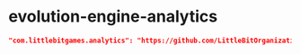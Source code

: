 # evolution-engine-analytics

```json 
"com.littlebitgames.analytics": "https://github.com/LittleBitOrganization/evolution-engine-analytics.git"
```
